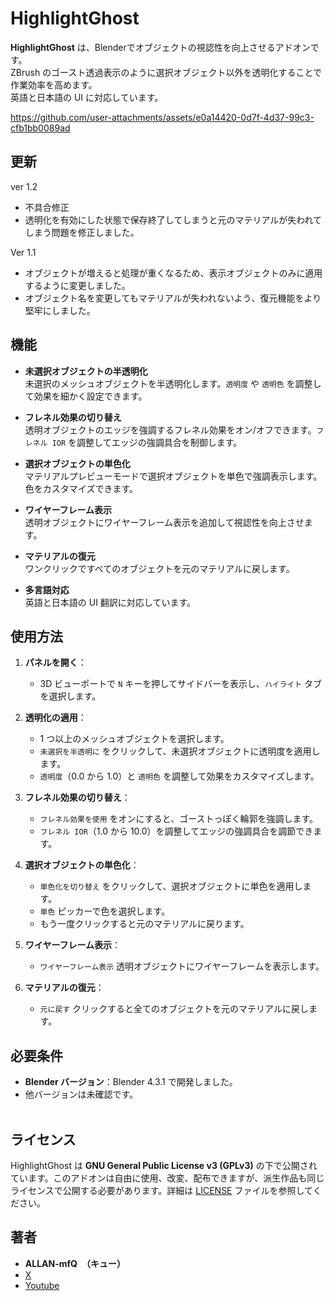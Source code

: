 # HighlightGhost

**HighlightGhost** は、Blenderでオブジェクトの視認性を向上させるアドオンです。  
ZBrush のゴースト透過表示のように選択オブジェクト以外を透明化することで作業効率を高めます。  
英語と日本語の UI に対応しています。


https://github.com/user-attachments/assets/e0a14420-0d7f-4d37-99c3-cfb1bb0089ad  
## 更新 

ver 1.2
- 不具合修正
- 透明化を有効にした状態で保存終了してしまうと元のマテリアルが失われてしまう問題を修正しました。

Ver 1.1  
- オブジェクトが増えると処理が重くなるため、表示オブジェクトのみに適用するように変更しました。  
- オブジェクト名を変更してもマテリアルが失われないよう、復元機能をより堅牢にしました。  

## 機能  
- **未選択オブジェクトの半透明化**  
  未選択のメッシュオブジェクトを半透明化します。`透明度` や `透明色` を調整して効果を細かく設定できます。

- **フレネル効果の切り替え**  
  透明オブジェクトのエッジを強調するフレネル効果をオン/オフできます。`フレネル IOR` を調整してエッジの強調具合を制御します。

- **選択オブジェクトの単色化**  
  マテリアルプレビューモードで選択オブジェクトを単色で強調表示します。色をカスタマイズできます。

- **ワイヤーフレーム表示**  
  透明オブジェクトにワイヤーフレーム表示を追加して視認性を向上させます。

- **マテリアルの復元**  
  ワンクリックですべてのオブジェクトを元のマテリアルに戻します。

- **多言語対応**  
  英語と日本語の UI 翻訳に対応しています。

## 使用方法  

1. **パネルを開く**：  
   - 3D ビューポートで `N` キーを押してサイドバーを表示し、`ハイライト` タブを選択します。

2. **透明化の適用**：  
   - 1 つ以上のメッシュオブジェクトを選択します。  
   - `未選択を半透明に` をクリックして、未選択オブジェクトに透明度を適用します。  
   - `透明度`（0.0 から 1.0）と `透明色` を調整して効果をカスタマイズします。

3. **フレネル効果の切り替え**：  
   - `フレネル効果を使用` をオンにすると、ゴーストっぽく輪郭を強調します。  
   - `フレネル IOR`（1.0 から 10.0）を調整してエッジの強調具合を調節できます。

4. **選択オブジェクトの単色化**：  
   - `単色化を切り替え` をクリックして、選択オブジェクトに単色を適用します。  
   - `単色` ピッカーで色を選択します。  
   - もう一度クリックすると元のマテリアルに戻ります。

5. **ワイヤーフレーム表示**：  
   - `ワイヤーフレーム表示` 透明オブジェクトにワイヤーフレームを表示します。  

6. **マテリアルの復元**：  
   - `元に戻す` クリックすると全てのオブジェクトを元のマテリアルに戻します。

## 必要条件

- **Blender バージョン**：Blender 4.3.1 で開発しました。  
- 他バージョンは未確認です。
  <br>
  <br>
## ライセンス

HighlightGhost は **GNU General Public License v3 (GPLv3)** の下で公開されています。このアドオンは自由に使用、改変、配布できますが、派生作品も同じライセンスで公開する必要があります。詳細は [LICENSE](LICENSE) ファイルを参照してください。 
<br>

## 著者

- **ALLAN-mfQ　（キュー）**  
- [X](https://x.com/Qdegozaimasu)  
- [Youtube](https://www.youtube.com/channel/UCiIz3zCHwNroYE9h4h5BDew)

